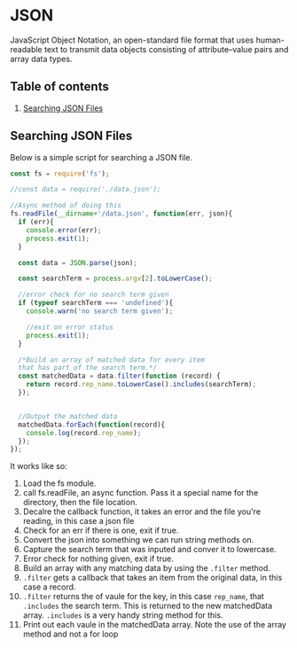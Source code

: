 # JSON  
JavaScript Object Notation, an open-standard file format that uses human-readable text to transmit data objects consisting of attribute–value pairs and array data types.


## Table of contents  
1. [Searching JSON Files](#Searching-JSON-Files)  



<a name="Searching-JSON-Files"></a>
## Searching JSON Files  

Below is a simple script for searching a JSON file.  
```javascript
const fs = require('fs');

//const data = require('./data.json');

//Async method of doing this
fs.readFile(__dirname+'/data.json', function(err, json){
  if (err){
    console.error(err);
    process.exit(1);
  }

  const data = JSON.parse(json);

  const searchTerm = process.argv[2].toLowerCase();

  //error check for no search term given
  if (typeof searchTerm === 'undefined'){
    console.warn('no search term given');

    //exit on error status
    process.exit(1);
  }

  /*Build an array of matched data for every item
  that has part of the search term.*/
  const matchedData = data.filter(function (record) {
    return record.rep_name.toLowerCase().includes(searchTerm);
  });


  //Output the matched data
  matchedData.forEach(function(record){
    console.log(record.rep_name);
  });
});
```  

It works like so:  
1. Load the fs module.  
2. call fs.readFile, an async function. Pass it a special name for the directory, then the file location.  
3. Decalre the callback function, it takes an error and the file you're reading, in this case a json file  
4. Check for an err if there is one, exit if true.  
5. Convert the json into something we can run string methods on.  
6. Capture the search term that was inputed and conver it to lowercase.  
7. Error check for nothing given, exit if true.  
8. Build an array with any matching data by using the ```.filter``` method.  
9. ```.filter``` gets a callback that takes an item from the original data, in this case a record.  
10. ```.filter``` returns the of vaule for the key, in this case ```rep_name```, that ```.includes``` the search term. This is returned to the new matchedData array. ```.includes``` is a very handy string method for this.  
11. Print out each vaule in the matchedData array. Note the use of the array method and not a for loop  


